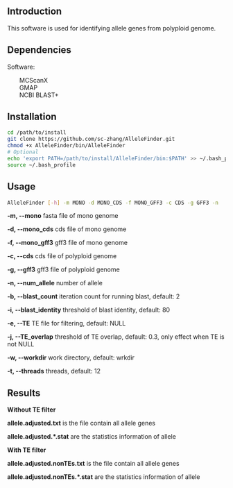 ## Introduction

This software is used for identifying allele genes from polyploid genome.



## Dependencies

Software:

&ensp;&ensp;&ensp;&ensp;MCScanX  
&ensp;&ensp;&ensp;&ensp;GMAP  
&ensp;&ensp;&ensp;&ensp;NCBI BLAST+  



## Installation

```bash
cd /path/to/install
git clone https://github.com/sc-zhang/AlleleFinder.git
chmod +x AlleleFinder/bin/AlleleFinder
# Optional
echo 'export PATH=/path/to/install/AlleleFinder/bin:$PATH' >> ~/.bash_profile
source ~/.bash_profile
```



## Usage

```bash
AlleleFinder [-h] -m MONO -d MONO_CDS -f MONO_GFF3 -c CDS -g GFF3 -n                     NUM_ALLELE [-b BLAST_COUNT] [-i BLAST_IDENTITY] [-e TE] [-j TE_OVERLAP] [-w WORKDIR] [-t THREADS]
```

**-m, --mono** fasta file of mono genome

**-d, --mono_cds** cds file of mono genome

**-f, --mono_gff3** gff3 file of mono genome

**-c, --cds** cds file of polyploid genome

**-g, --gff3** gff3 file of polyploid  genome

**-n, --num_allele** number of allele

**-b, --blast_count** iteration count for running blast, default: 2

**-i, --blast_identity** threshold of blast identity, default: 80

**-e, --TE** TE file for filtering, default: NULL

**-j, --TE_overlap** threshold of TE overlap, default: 0.3, only effect when TE is not NULL

**-w, --workdir** work directory, default: wrkdir

**-t, --threads** threads, default: 12



## Results

**Without TE filter**

**allele.adjusted.txt** is the file contain all allele genes

**allele.adjusted.*.stat** are the statistics information of allele

**With TE filter**

**allele.adjusted.nonTEs.txt** is the file contain all allele genes

**allele.adjusted.nonTEs.*.stat** are the statistics information of allele